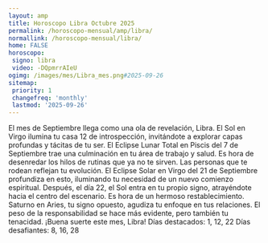 ```yaml
---
layout: amp
title: Horoscopo Libra Octubre 2025 
permalink: /horoscopo-mensual/amp/libra/
normallink: /horoscopo-mensual/libra/
home: FALSE
horoscopo:
 signo: libra
 video: -DQpmrrAIeU
ogimg: /images/mes/Libra_mes.png#2025-09-26
sitemap:
 priority: 1
 changefreq: 'monthly'
 lastmod: '2025-09-26'
---
```



El mes de Septiembre llega como una ola de revelación, Libra. El Sol en Virgo ilumina tu casa 12 de introspección, invitándote a explorar capas profundas y tácitas de tu ser. El Eclipse Lunar Total en Piscis del 7 de Septiembre trae una culminación en tu área de trabajo y salud. Es hora de desenredar los hilos de rutinas que ya no te sirven. Las personas que te rodean reflejan tu evolución. El Eclipse Solar en Virgo del 21 de Septiembre profundiza en esto, iluminando tu necesidad de un nuevo comienzo espiritual. Después, el día 22, el Sol entra en tu propio signo, atrayéndote hacia el centro del escenario. Es hora de un hermoso restablecimiento. Saturno en Aries, tu signo opuesto, agudiza tu enfoque en tus relaciones. El peso de la responsabilidad se hace más evidente, pero también tu tenacidad. ¡Buena suerte este mes, Libra!
Días destacados: 1, 12, 22
Días desafiantes: 8, 16, 28